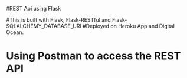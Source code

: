 #REST Api using Flask

#This is built with Flask, Flask-RESTful and Flask-SQLALCHEMY_DATABASE_URI
#Deployed on Heroku App and Digital Ocean.
# Using Postman to access the REST API

